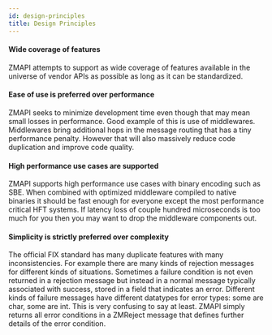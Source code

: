 ```yaml
---
id: design-principles
title: Design Principles
---
```


#### Wide coverage of features

ZMAPI attempts to support as wide coverage of features available in the universe of vendor APIs as possible as long as it can be standardized.

#### Ease of use is preferred over performance

ZMAPI seeks to minimize development time even though that may mean small losses in performance. Good example of this is use of middlewares. Middlewares bring additional hops in the message routing that has a tiny performance penalty. However that will also massively reduce code duplication and improve code quality.

#### High performance use cases are supported

ZMAPI supports high performance use cases with binary encoding such as SBE. When combined with optimized middleware compiled to native binaries it should be fast enough for everyone except the most performance critical HFT systems. If latency loss of couple hundred microseconds is too much for you then you may want to drop the middleware components out.

#### Simplicity is strictly preferred over complexity

The official FIX standard has many duplicate features with many inconsistencies. For example there are many kinds of rejection messages for different kinds of situations. Sometimes a failure condition is not even returned in a rejection message but instead in a normal message typically associated with success, stored in a field that indicates an error. Different kinds of failure messages have different datatypes for error types: some are char, some are int. This is very confusing to say at least. ZMAPI simply returns all error conditions in a ZMReject message that defines further details of the error condition.
